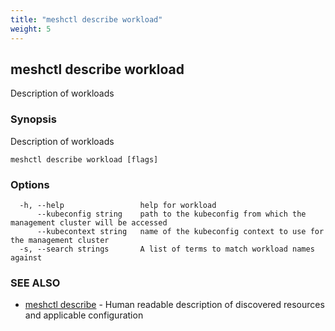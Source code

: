 ```yaml
---
title: "meshctl describe workload"
weight: 5
---
```

## meshctl describe workload

Description of workloads

### Synopsis

Description of workloads

```
meshctl describe workload [flags]
```

### Options

```
  -h, --help                 help for workload
      --kubeconfig string    path to the kubeconfig from which the management cluster will be accessed
      --kubecontext string   name of the kubeconfig context to use for the management cluster
  -s, --search strings       A list of terms to match workload names against
```

### SEE ALSO

* [meshctl describe](../meshctl_describe)	 - Human readable description of discovered resources and applicable configuration

